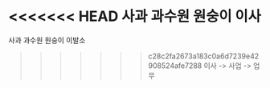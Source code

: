 <<<<<<< HEAD
사과 과수원 원숭이 이사
=======
사과 과수원 원숭이 이발소
>>>>>>> c28c2fa2673a183c0a6d7239e42908524afe7288
이사 -> 사업 -> 업무